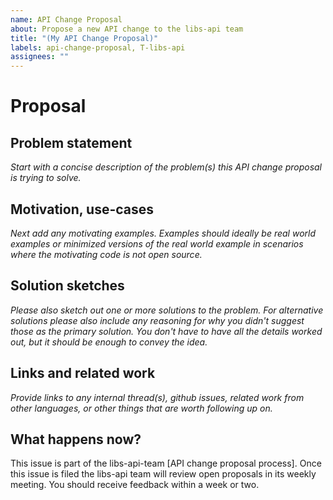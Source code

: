 ```yaml
---
name: API Change Proposal
about: Propose a new API change to the libs-api team
title: "(My API Change Proposal)"
labels: api-change-proposal, T-libs-api
assignees: ""
---
```


# Proposal

## Problem statement

_Start with a concise description of the problem(s) this API change proposal is trying to solve._

## Motivation, use-cases

_Next add any motivating examples. Examples should ideally be real world examples or minimized versions of the real world example in scenarios where the motivating code is not open source._

## Solution sketches

_Please also sketch out one or more solutions to the problem. For alternative solutions please also include any reasoning for why you didn't suggest those as the primary solution. You don't have to have all the details worked out, but it should be enough to convey the idea._

## Links and related work

_Provide links to any internal thread(s), github issues, related work from other languages, or other things that are worth following up on._

## What happens now?

This issue is part of the libs-api-team [API change proposal process]. Once this issue is filed the libs-api team will review open proposals in its weekly meeting. You should receive feedback within a week or two.

[API change proposal]: https://std-dev-guide.rust-lang.org/feature-lifecycle/api-change-proposals.html
